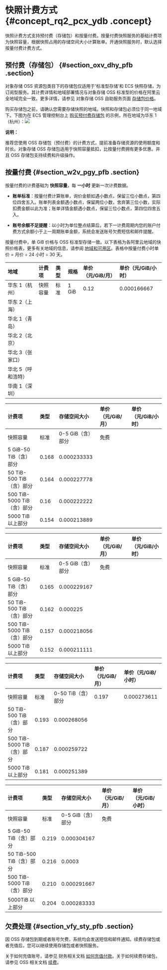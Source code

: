 # 快照计费方式 {#concept_rq2_pcx_ydb .concept}

快照计费方式支持预付费（存储包）和按量付费。按量付费快照服务的基础计费项为快照容量，根据快照占用的存储空间大小计算账单。开通快照服务时，默认选择按量付费计费方式。

## 预付费（存储包） {#section_oxv_dhy_pfb .section}

对象存储 OSS 资源包类目下的存储包仅适用于'标准型存储'和 ECS 快照存储，为订阅型服务。其计费详情和地域部署情况与对象存储 OSS 标准型的价格在阿里云全地域完全一致。更多详情，请参见 对象存储 OSS 自助服务页面 [存储包价格](https://www.aliyun.com/price/product?spm=5176.8064714.694085.pricedetail2222.308e14ceu4kW4A#/oss/detail)。

购买存储包之前，请确认您需要存储快照的地域。快照和存储包必须位于同一地域下。下图为在 ECS 管理控制台上 [购买预付费存储包](https://common-buy.aliyun.com/pricedetail1111.308e14ceu4kW4A&commodityCode=ossbag#/buy?request=%7B%22region%22:%22cn-shanghai%22,%20%22ossbag_type%22:%22storage%22,%20%22ossbag_spec%22:%221024%22,%20%22ord_time%22:%226:Month%22%7D) 的示例，所在地域为华东 1（杭州）：![](http://static-aliyun-doc.oss-cn-hangzhou.aliyuncs.com/assets/img/9579/154106331521086_zh-CN.png)

**说明：** 

推荐您使用 OSS 存储包（预付费）的计费方式，提前准备存储资源的使用额度和时长。对象存储 OSS 存储包适用于快照容量抵扣，比按量付费拥有更多优惠。并且 OSS 存储包支持续费和升级操作。

## 按量付费 {#section_w2v_pgy_pfb .section}

按量付费的计费基础为 **快照容量**，每 **一小时** 更新一次计费数据。

-   **账单标准**：按量付费计算账单，询价金额如遇小数点，保留三位小数点，第四位四舍五入。账单列表金额遇小数点，保留两位小数，舍弃第三位小数，实际扣费金额以此为准；账单详情金额遇小数点，保留三位小数点，第四位四舍五入。

-   **账号余额不足提醒**：以小时为单位整点结算后，若下一计费周期内您的账户付费方式余额小于上一周期账单金额，系统会发送账号欠费短信和邮件提醒。


按量付费中，单 GiB 价格与 OSS 标准型存储一致。以下表格为各阿里云地域的快照价格表，更多有关地域的信息，请参阅 [地域和可用区](../../../../cn.zh-CN/通用参考/地域和可用区.md#)。表格中按量付费小时单价 = 月价 ÷ 24 小时 ÷ 30 天。

|地域|计费项|类型|规格|单价（元/GiB/月）|单价（元/GiB/小时）|
|:-|:--|:-|:-|:----------|:-----------|
|华东 1（杭州）|快照容量|标准|1 GiB|0.12|0.000166667|
|华东 2（上海）|
|华北 1（青岛）|
|华北 2（北京）|
|华北 3（张家口）|
|华北 5（呼和浩特）|
|华南 1（深圳）|

|计费项|类型|存储空间大小|单价（元/GiB/月）|单价（元/GiB/小时）|
|:--|:-|:-----|:----------|:-----------|
|快照容量|标准|0-5 GiB（含）部分|免费|
|5 GiB-50 TiB（含）部分|0.168|0.000233333|
|50 TiB-500 TiB（含）部分|0.164|0.000227778|
|500 TiB-5000 TiB（含）部分|0.16|0.000222222|
|5000 TiB 以上部分|0.154|0.000213889|

|计费项|类型|存储空间大小|单价（元/GiB/月）|单价（元/GiB/小时）|
|:--|:-|:-----|:----------|:-----------|
|快照容量|标准|0-5 GiB（含）部分|免费|
|5 GiB-50 TiB（含）部分|0.165|0.000229167|
|50 TiB-500 TiB（含）部分|0.162|0.000225|
|500 TiB-5000 TiB（含）部分|0.157|0.000218056|
|5000 TiB 以上部分|0.152|0.000211111|

|计费项|类型|存储空间大小|单价（元/GiB/月）|单价（元/GiB/小时）|
|:--|:-|:-----|:----------|:-----------|
|快照容量|标准|0-50 TiB（含）部分|0.197|0.000273611|
|50 TiB-500 TiB（含）部分|0.193|0.000268056|
|500 TiB-5000 TiB（含）部分|0.187|0.000259722|
|5000 TiB 以上部分|0.181|0.000251389|

|计费项|类型|存储空间大小|单价（元/GiB/月）|单价（元/GiB/小时）|
|:--|:-|:-----|:----------|:-----------|
|快照容量|标准|0-5 GiB（含）部分|免费|
|5 GiB-50 TiB（含）部分|0.219|0.000304167|
|50 TiB-500 TiB（含）部分|0.216|0.0003|
|500 TiB-5000 TiB（含）部分|0.210|0.000291667|
|5000TiB 以上部分|0.204|0.000283333|

## 欠费处理 {#section_vfy_sty_pfb .section}

因 OSS 存储包到期或者账号欠费，系统均会发送短信和邮件通知。续费存储包或者充值后，您可以继续使用存储包或者快照服务。

关于如何充值账号，请参见 财务相关文档 [如何充值付款](https://help.aliyun.com/document_detail/37107.html)。关于如何续费存储包，请参见 OSS 相关文档 [续费](../../../../cn.zh-CN/产品定价/计费方式/包年包月/续费.md#)。

